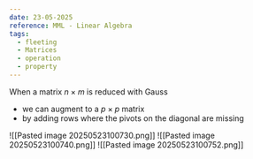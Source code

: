 ```yaml
---
date: 23-05-2025
reference: MML - Linear Algebra
tags:
  - fleeting
  - Matrices
  - operation
  - property
---
```

When a matrix $n\times m$ is reduced with Gauss 
- we can augment to a $p\times p$ matrix
- by adding rows where the pivots on the diagonal are missing

![[Pasted image 20250523100730.png]]
![[Pasted image 20250523100740.png]]
![[Pasted image 20250523100752.png]]